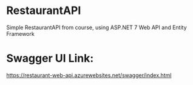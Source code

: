 # RestaurantAPI
Simple RestaurantAPI from course, using ASP.NET 7 Web API and Entity Framework

# Swagger UI Link:
https://restaurant-web-api.azurewebsites.net/swagger/index.html
